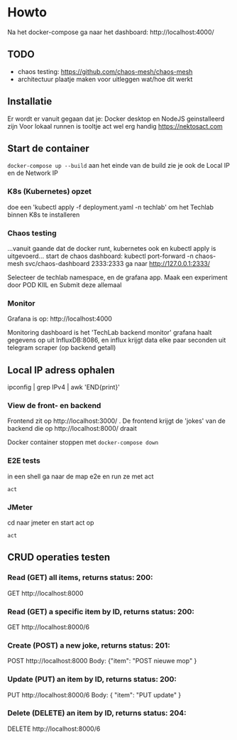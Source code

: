 # Howto
Na het docker-compose ga naar het dashboard: http://localhost:4000/

## TODO
- chaos testing: https://github.com/chaos-mesh/chaos-mesh
- architectuur plaatje maken voor uitleggen wat/hoe dit werkt

## Installatie
Er wordt er vanuit gegaan dat je:
Docker desktop en NodeJS geinstalleerd zijn
Voor lokaal runnen is tooltje act wel erg handig <https://nektosact.com>

## Start de container
```docker-compose up --build```
aan het einde van de build zie je ook de Local IP en de Network IP

### K8s (Kubernetes) opzet
doe een 'kubectl apply -f deployment.yaml -n techlab' om het Techlab binnen K8s te installeren

### Chaos testing
...vanuit gaande dat de docker runt, kubernetes ook en kubectl apply is uitgevoerd...
start de chaos dashboard:  kubectl port-forward -n chaos-mesh svc/chaos-dashboard 2333:2333
ga naar http://127.0.0.1:2333/

Selecteer de techlab namespace, en de grafana app. 
Maak een experiment door POD KIlL en Submit deze allemaal 

### Monitor
Grafana is op: http://localhost:4000

Monitoring dashboard is het 'TechLab backend monitor'
grafana haalt gegevens op uit InfluxDB:8086, en influx krijgt data elke paar seconden uit telegram scraper (op backend getall)

## Local IP adress ophalen
ipconfig | grep IPv4 | awk 'END{print}'  


### View de front- en backend 
Frontend zit op http://localhost:3000/ . De frontend krijgt de 'jokes' van de backend die op http://localhost:8000/ draait

Docker container stoppen met ```docker-compose down```

### E2E tests
in een shell ga naar de map e2e en run ze met act

```cd e2e
act
```
### JMeter
cd naar jmeter en start act op

```cd jmeter
act
```

## CRUD operaties testen

### Read (GET) all items, returns status: 200:
GET http://localhost:8000

### Read (GET) a specific item by ID, returns status: 200:
GET http://localhost:8000/6

### Create (POST) a new joke, returns status: 201:
POST http://localhost:8000
Body: {"item": "POST nieuwe mop" }

### Update (PUT) an item by ID, returns status: 200:
PUT http://localhost:8000/6
Body: { "item": "PUT update" }

### Delete (DELETE) an item by ID, returns status: 204:
DELETE http://localhost:8000/6
